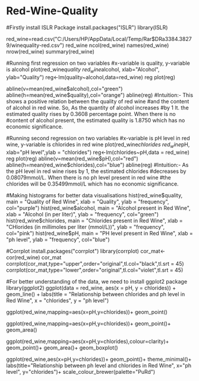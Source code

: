 # Red-Wine-Quality
#Firstly install ISLR Package
install.packages("ISLR")
library(ISLR)

red_wine=read.csv("C:/Users/HP/AppData/Local/Temp/Rar$DRa3384.38279/winequality-red.csv")
red_wine
ncol(red_wine)
names(red_wine)
nrow(red_wine)
summary(red_wine)

#Running first regression on two variables
#x-variable is quality, y-variable is alcohol
plot(red_wine$quality~red_wine$alcohol, xlab="Alcohol", ylab="Quality")
reg<-lm(quality~alcohol,data=red_wine)
reg
plot(reg)

abline(v=mean(red_wine$alcohol),col="green")
abline(h=mean(red_wine$quality),col="orange")
abline(reg)
#Intuition:- This shows a positive relation between the quality of red wine
#and the content of alcohol in red wine. So, As the quantity of alcohol increases
#by 1 lt. the estimated quality rises by 0.3608 percentage point. When there is no
#content of alcohol present, the estimated quality is 1.8750 which has no economic significance.


#Running second regression on two variables
#x-variable is pH level in red wine, y-variable is chlorides in red wine
plot(red_wine$chlorides~red_wine$pH, xlab="pH level",ylab = "chlorides")
reg<-lm(chlorides~pH,data = red_wine)
reg
plot(reg)
abline(v=mean(red_wine$pH),col="red")
abline(h=mean(red_wine$chlorides),col="blue")
abline(reg)
#Intuition:- As the pH level in red wine rises by 1, the estimated chlorides
#decreases by 0.08079mmol/L. When there is no ph level present in red wine 
#the chlorides will be 0.35499mmol/L which has no economic significance.


#Making histograms for better data visualisations
hist(red_wine$quality,
     main = "Quality of Red Wine",
     xlab = "Quality",
     ylab = "frequency",
     col="purple")
hist(red_wine$alcohol,
     main = "Alcohol present in Red Wine",
     xlab = "Alcohol (in per liter)",
     ylab = "frequency",
     col="green")
hist(red_wine$chlorides,
     main = "Chlorides present in Red Wine",
     xlab = "CHlorides (in millimoles per liter (mmol/L))",
     ylab = "frequency",
     col="pink")
hist(red_wine$pH,
     main = "PH level present in Red Wine",
     xlab = "ph level",
     ylab = "frequency",
     col="blue")

#Corrplot
install.packages("corrplot")
library(corrplot)
cor_mat<-cor(red_wine)
cor_mat
corrplot(cor_mat,type="upper",order="original",tl.col="black",tl.srt = 45)
corrplot(cor_mat,type="lower",order="original",tl.col="violet",tl.srt = 45)

#For better understanding of the data, we need to install ggplot2 package
library(ggplot2)
ggplot(data = red_wine, aes(x = pH, y = chlorides)) +
  geom_line() +
  labs(title = "Relationship between chlorides and ph level in Red Wine",
       x = "chlorides",
       y = "ph level")

ggplot(red_wine,mapping=aes(x=pH,y=chlorides))+
  geom_point()

ggplot(red_wine,mapping=aes(x=pH,y=chlorides))+
  geom_point()+
  geom_area()

ggplot(red_wine,mapping=aes(x=pH,y=chlorides),colour=clarity)+
  geom_point()+
  geom_area()+
  geom_boxplot()

ggplot(red_wine,aes(x=pH,y=chlorides))+
  geom_point()+
  theme_minimal()+
  labs(title="Relationship between ph level and chlorides in Red Wine",
       x="ph level",
       y="chlorides")+
  scale_colour_brewer(palette="PuRd")

